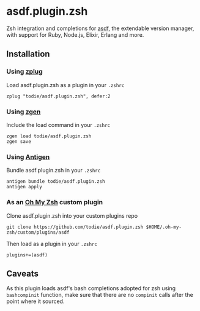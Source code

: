 # asdf.plugin.zsh

Zsh integration and completions for [asdf](https://github.com/asdf-vm/asdf), the extendable version manager, with support for Ruby, Node.js, Elixir, Erlang and more.

## Installation

### Using [zplug](https://github.com/zplug/zplug)
Load asdf.plugin.zsh as a plugin in your `.zshrc`

```shell
zplug "todie/asdf.plugin.zsh", defer:2

```
### Using [zgen](https://github.com/tarjoilija/zgen)

Include the load command in your `.zshrc`

```shell
zgen load todie/asdf.plugin.zsh
zgen save
```

### Using [Antigen](https://github.com/zsh-users/antigen)

Bundle asdf.plugin.zsh in your `.zshrc`

```shell
antigen bundle todie/asdf.plugin.zsh
antigen apply
```

### As an [Oh My Zsh](https://github.com/robbyrussell/oh-my-zsh) custom plugin

Clone asdf.plugin.zsh into your custom plugins repo

```shell
git clone https://github.com/todie/asdf.plugin.zsh $HOME/.oh-my-zsh/custom/plugins/asdf
```
Then load as a plugin in your `.zshrc`

```shell
plugins+=(asdf)
```

## Caveats

As this plugin loads asdf's bash completions adopted for zsh using `bashcompinit` function, make sure that there are no `compinit` calls after the point where it sourced.
